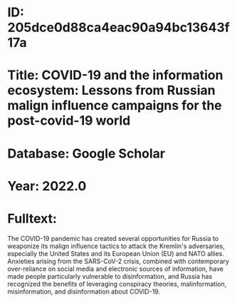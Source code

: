 # ID: 205dce0d88ca4eac90a94bc13643f17a
# Title: COVID-19 and the information ecosystem: Lessons from Russian malign influence campaigns for the post-covid-19 world
# Database: Google Scholar
# Year: 2022.0
# Fulltext:
The COVID-19 pandemic has created several opportunities for Russia to weaponize its malign influence tactics to attack the Kremlin's adversaries, especially the United States and its European Union (EU) and NATO allies.
Anxieties arising from the SARS-CoV-2 crisis, combined with contemporary over-reliance on social media and electronic sources of information, have made people particularly vulnerable to disinformation, and Russia has recognized the benefits of leveraging conspiracy theories, malinformation, misinformation, and disinformation about COVID-19.